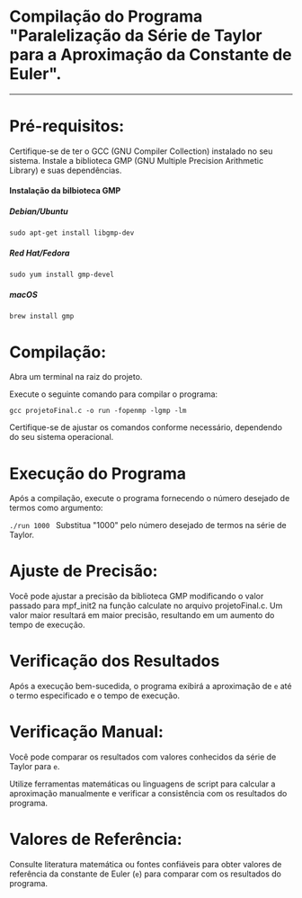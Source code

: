 # Compilação do Programa "Paralelização da Série de Taylor para a Aproximação da Constante de Euler".
---
# Pré-requisitos:

Certifique-se de ter o GCC (GNU Compiler Collection) instalado no seu sistema.
Instale a biblioteca GMP (GNU Multiple Precision Arithmetic Library) e suas dependências.

#### Instalação da bilbioteca GMP
##### Debian/Ubuntu
```sudo apt-get install libgmp-dev```

##### Red Hat/Fedora
```sudo yum install gmp-devel```

##### macOS
```brew install gmp```


# Compilação:

Abra um terminal na raiz do projeto.

Execute o seguinte comando para compilar o programa:

```gcc projetoFinal.c -o run -fopenmp -lgmp -lm```

Certifique-se de ajustar os comandos conforme necessário, dependendo do seu sistema operacional.

# Execução do Programa

Após a compilação, execute o programa fornecendo o número desejado de termos como argumento:

```./run 1000 ```
Substitua "1000" pelo número desejado de termos na série de Taylor.

# Ajuste de Precisão:

Você pode ajustar a precisão da biblioteca GMP modificando o valor passado para mpf_init2 na função calculate no arquivo projetoFinal.c. Um valor maior resultará em maior precisão, resultando em um aumento do tempo de execução.

# Verificação dos Resultados

Após a execução bem-sucedida, o programa exibirá a aproximação de `e` até o termo especificado e o tempo de execução.
# Verificação Manual:

Você pode comparar os resultados com valores conhecidos da série de Taylor para `e`.

Utilize ferramentas matemáticas ou linguagens de script para calcular a aproximação manualmente e verificar a consistência com os resultados do programa.

# Valores de Referência:

Consulte literatura matemática ou fontes confiáveis para obter valores de referência da constante de Euler (`e`) para comparar com os resultados do programa.
